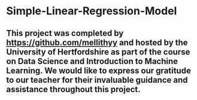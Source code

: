 # **Simple-Linear-Regression-Model**
## This project was completed by **https://github.com/mellithyy** and hosted by the **University of Hertfordshire** as part of the course on Data Science and Introduction to Machine Learning. We would like to express our gratitude to our teacher for their invaluable guidance and assistance throughout this project.
